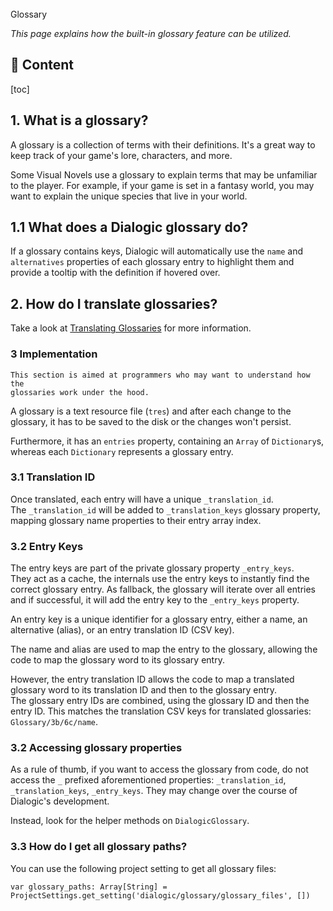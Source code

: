 <div class="header-banner pineapple">
     <div class="header-label pineapple">Glossary</div>
</div>

*This page explains how the built-in glossary feature can be utilized.*

## 📜 Content
[toc]

## 1. What is a glossary?

A glossary is a collection of terms with their definitions. It's a great way to keep track of your game's lore, characters, and more.

Some Visual Novels use a glossary to explain terms that may be unfamiliar to the player. For example, if your game is set in a fantasy world, you may want to explain the unique species that live in your world.

## 1.1 What does a Dialogic glossary do?

If a glossary contains keys, Dialogic will automatically use the `name` and `alternatives` properties of each
glossary entry to highlight them and provide a tooltip with the definition if hovered over.

## 2. How do I translate glossaries?

Take a look at [Translating Glossaries](translation.md#25-translating-glossaries) for more information.

### 3 Implementation

```admonish info
This section is aimed at programmers who may want to understand how the
glossaries work under the hood.
```

A glossary is a text resource file (`tres`) and after each change to the
glossary, it has to be saved to the disk or the changes won't persist.

Furthermore, it has an `entries` property, containing an `Array` of
`Dictionary`s, whereas each `Dictionary` represents a glossary entry.

### 3.1 Translation ID

Once translated, each entry will have a unique `_translation_id`.\
The `_translation_id` will be added to `_translation_keys` glossary property,
mapping glossary name properties
to their entry array index.


### 3.2 Entry Keys

The entry keys are part of the private glossary property `_entry_keys`.\
They act as a cache, the internals use the entry keys to instantly find the
correct glossary entry. As fallback, the glossary will iterate over all entries
and if successful, it will add the entry key to the `_entry_keys` property.

An entry key is a unique identifier for a glossary entry, either a name, an
alternative (alias), or an entry translation ID (CSV key).

The name and alias are used to map the entry to the glossary, allowing the code
to map the glossary word to its glossary entry.

However, the entry translation ID allows the code to map a translated glossary
word to its translation ID and then to the glossary entry.\
The glossary entry IDs are combined, using the glossary ID and then the entry ID.
This matches the translation CSV keys for translated glossaries:
`Glossary/3b/6c/name`.


### 3.2 Accessing glossary properties

As a rule of thumb, if you want to access the glossary from code, do not access
the `_` prefixed aforementioned properties: `_translation_id`,
`_translation_keys`, `_entry_keys`. They may change over the course of Dialogic's
development.

Instead, look for the helper methods on `DialogicGlossary`.


### 3.3 How do I get all glossary paths?

You can use the following project setting to get all glossary files:
```gdscript
var glossary_paths: Array[String] = ProjectSettings.get_setting('dialogic/glossary/glossary_files', [])
```